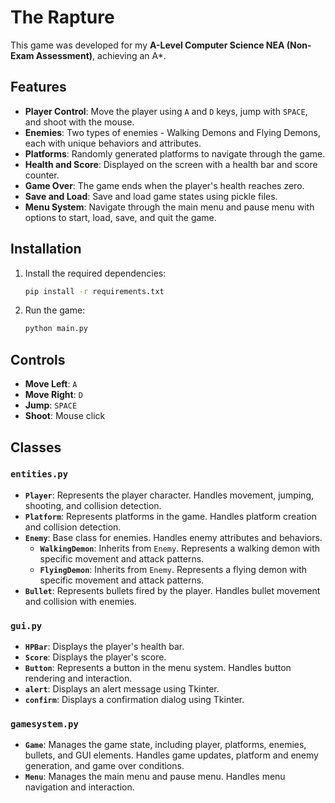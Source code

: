 # The Rapture

This game was developed for my **A-Level Computer Science NEA (Non-Exam Assessment)**, achieving an A*.

## Features

- **Player Control**: Move the player using `A` and `D` keys, jump with `SPACE`, and shoot with the mouse.
- **Enemies**: Two types of enemies - Walking Demons and Flying Demons, each with unique behaviors and attributes.
- **Platforms**: Randomly generated platforms to navigate through the game.
- **Health and Score**: Displayed on the screen with a health bar and score counter.
- **Game Over**: The game ends when the player's health reaches zero.
- **Save and Load**: Save and load game states using pickle files.
- **Menu System**: Navigate through the main menu and pause menu with options to start, load, save, and quit the game.

## Installation

1. Install the required dependencies:

    ```sh
    pip install -r requirements.txt
    ```

2. Run the game:

    ```sh
    python main.py
    ```

## Controls

- **Move Left**: `A`
- **Move Right**: `D`
- **Jump**: `SPACE`
- **Shoot**: Mouse click

## Classes

### `entities.py`

- **`Player`**: Represents the player character. Handles movement, jumping, shooting, and collision detection.
- **`Platform`**: Represents platforms in the game. Handles platform creation and collision detection.
- **`Enemy`**: Base class for enemies. Handles enemy attributes and behaviors.
  - **`WalkingDemon`**: Inherits from `Enemy`. Represents a walking demon with specific movement and attack patterns.
  - **`FlyingDemon`**: Inherits from `Enemy`. Represents a flying demon with specific movement and attack patterns.
- **`Bullet`**: Represents bullets fired by the player. Handles bullet movement and collision with enemies.

### `gui.py`

- **`HPBar`**: Displays the player's health bar.
- **`Score`**: Displays the player's score.
- **`Button`**: Represents a button in the menu system. Handles button rendering and interaction.
- **`alert`**: Displays an alert message using Tkinter.
- **`confirm`**: Displays a confirmation dialog using Tkinter.

### `gamesystem.py`

- **`Game`**: Manages the game state, including player, platforms, enemies, bullets, and GUI elements. Handles game updates, platform and enemy generation, and game over conditions.
- **`Menu`**: Manages the main menu and pause menu. Handles menu navigation and interaction.